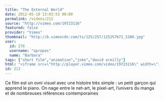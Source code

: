 ```yaml
---
title: "The External World"
date: 2012-05-18 13:03:53 00:00
permalink: /videos/212
source: "http://vimeo.com/19723116"
featured: false
provider: "Vimeo"
thumbnail: "http://b.vimeocdn.com/ts/125/257/125257671_1280.jpg"
user:
  id: 276
  username: "apropos"
  name: "Barbara"
tags: ["short film","animation","joke","david oreilly"]
html: "<iframe src=\"http://player.vimeo.com/video/19723116\" width=\"1280\" height=\"720\" frameborder=\"0\" webkitallowfullscreen mozallowfullscreen allowfullscreen></iframe>"
id: 212
---
```


Ce film est un ovni visuel avec une histoire très simple : un petit garçon qui apprend le piano. On nage entre le net-art, le pixel-art, l’univers du manga et de nombreuses références contemporaines